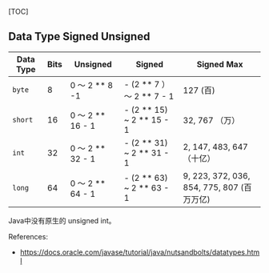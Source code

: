 [TOC]

## Data Type Signed Unsigned



| Data Type | Bits | Unsigned          | Signed                     | Signed Max                                 |
| --------- | ---- | ----------------- | -------------------------- | ------------------------------------------ |
| `byte`    | 8    | 0 ～ 2 ** 8 -1    | - (2 ** 7 ） ～ 2 ** 7 - 1 | 127 (百)                                   |
| `short`   | 16   | 0 ～ 2 ** 16 - 1  | - (2 ** 15) ~ 2 ** 15 - 1  | 32, 767 （万）                             |
| `int`     | 32   | 0 ～ 2 ** 32 -  1 | - (2 ** 31) ~ 2 ** 31 - 1  | 2, 147, 483, 647 （十亿）                  |
| `long`    | 64   | 0 ～ 2 ** 64 - 1  | - (2 ** 63) ~ 2 ** 63 - 1  | 9, 223, 372, 036, 854, 775, 807 (百万万亿) |



Java中没有原生的 unsigned int。



References:

- https://docs.oracle.com/javase/tutorial/java/nutsandbolts/datatypes.html

